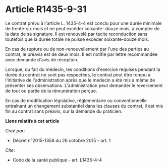 # Article R1435-9-31

Le contrat prévu à l'article L. 1435-4-4 est conclu pour une durée minimale de trente-six mois et ne peut excéder soixante-
douze mois, à compter de la date de sa signature. Il est renouvelé par tacite reconduction sans toutefois que la durée totale
ne puisse excéder soixante-douze mois. 

En cas de rupture ou de non-renouvellement par l'une des parties au contrat, le préavis est de deux mois. Il est notifié par
lettre recommandée avec demande d'avis de réception. 

Lorsque, du fait du médecin, les conditions d'exercice requises pendant la durée du contrat ne sont pas respectées, le
contrat peut être rompu à l'initiative de l'administration après que le médecin a été mis à même de présenter ses
observations. L'administration peut demander le reversement de tout ou partie de la rémunération perçue. 

En cas de modification législative, réglementaire ou conventionnelle entraînant un changement substantiel dans les clauses du
contrat, il est mis fin au contrat sans préavis, sur la demande du praticien.

**Liens relatifs à cet article**

_Créé par_:

  - Décret n°2015-1358 du 26 octobre 2015 - art. 1

_Cite_:

  - Code de la santé publique - art. L1435-4-4
